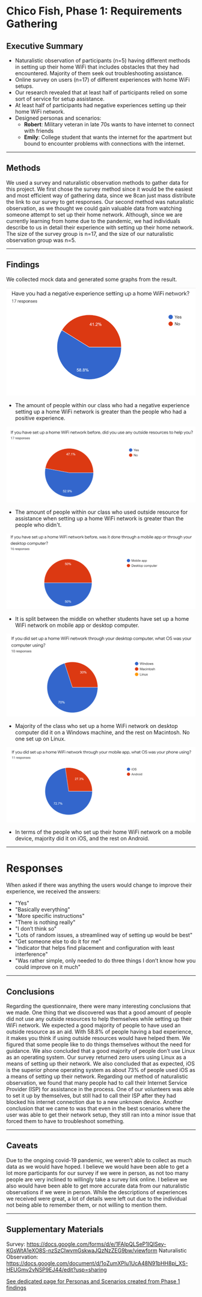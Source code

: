# Chico Fish, Phase 1: Requirements Gathering

## Executive Summary

* Naturalistic observation of participants (n=5) having different methods in setting up their home WiFi that includes obstacles that they had encountered. Majority of them seek out troubleshooting assistance.
* Online survey on users (n=17) of different experiences with home WiFi setups.
* Our research revealed that at least half of participants relied on some sort of service for setup assistance.
* At least half of participants had negative experiences setting up their home WiFi network.
* Designed personas and scenarios:
	* **Robert**: Military veteran in late 70s wants to have internet to connect with friends
	* **Emily**: College student that wants the internet for the apartment but bound to encounter problems with connections with the internet.
***
## Methods

We used a survey and naturalistic observation methods to gather data for this project.  We first chose the survey method since it would be the easiest and most efficient way of gathering data, since we 8can just mass distribute the link to our survey to get responses.  Our second method was naturalistic observation, as we thought we could gain valuable data from watching someone attempt to set up their home network.  Although, since we are currently learning from home due to the pandemic, we had individuals describe to us in detail their experience with setting up their home network.  The size of the survey group is n=17, and the size of our naturalistic observation group was n=5.
***
## Findings

We collected mock data and generated some graphs from the result.

![1](1.png)
* The amount of people within our class who had a negative experience setting up a home WiFi network is greater than the people who had a positive experience.

![2](2.png)
* The amount of people within our class who used outside resource for assistance when setting up a home WiFi network is greater than the people who didn't.

![3](3.png)
* It is split between the middle on whether students have set up a home WiFi network on mobile app or desktop computer.

![4](4.png)
* Majority of the class who set up a home WiFi network on desktop computer did it on a Windows machine, and the rest on Macintosh. No one set up on Linux.

![5](5.png)
* In terms of the people who set up their home WiFi network on a mobile device, majority did it on iOS, and the rest on Android.
***
# Responses

When asked if there was anything the users would change to improve their experience, we received the answers:
* "Yes"
* "Basically everything"
* "More specific instructions"
* "There is nothing really"
* "I don’t think so"
* "Lots of random issues, a streamlined way of setting up would be best"
* "Get someone else to do it for me"
* "Indicator that helps find placement and configuration with least interference"
* "Was rather simple, only needed to do three things I don’t know how you could improve on it much"
***
## Conclusions

Regarding the questionnaire, there were many interesting conclusions that we made. One thing that we discovered was that a good amount of people did not use any outside resources to help themselves while setting up their WiFi network. We expected a good majority of people to have used an outside resource as an aid. With 58.8% of people having a bad experience, it makes you think if using outside resources would have helped them. We figured that some people like to do things themselves without the need for guidance. We also concluded that a good majority of people don’t use Linux as an operating system. Our survey returned zero users using Linux as a means of setting up their network. We also concluded that as expected, iOS is the superior phone operating system as about 73% of people used iOS as a means of setting up their network.
	Regarding our method of naturalistic observation, we found that many people had to call their Internet Service Provider (ISP) for assistance in the process. One of our volunteers was able to set it up by themselves, but still had to call their ISP after they had blocked his internet connection due to a new unknown device. Another conclusion that we came to was that even in the best scenarios where the user was able to get their network setup, they still ran into a minor issue that forced them to have to troubleshoot something.
***
## Caveats

Due to the ongoing covid-19 pandemic, we weren’t able to collect as much data as we
would have hoped.  I believe we would have been able to get a lot more participants for our survey if we were in person, as not too many people are very inclined to willingly take a survey link online.  I believe we also would have been able to get more accurate data from our naturalistic observations if we were in person.  While the descriptions of experiences we received were great, a lot of details were left out due to the individual not being able to remember them, or not willing to mention them.
***
## Supplementary Materials

Survey: https://docs.google.com/forms/d/e/1FAIpQLSeP1IQISey-KGsWtA1eXO8S-nzSzCIwvmGskwaJQzNzZEG9bw/viewform
Naturalistic Observation: https://docs.google.com/document/d/1oZumXPlu1UcA48N91bHH8pi_XS-HEUGmv2vNSP9EJ44/edit?usp=sharing


[See dedicated page for Personas and Scenarios created from Phase 1 findings](../personas-scenarios.md)

